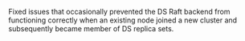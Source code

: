 Fixed issues that occasionally prevented the DS Raft backend from functioning correctly when an existing node joined a new cluster and subsequently became member of DS replica sets.
